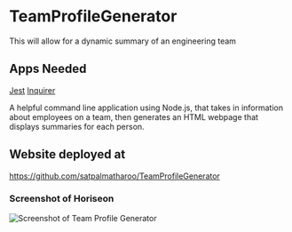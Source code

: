 # TeamProfileGenerator
This will allow for a dynamic summary of an engineering team

## Apps Needed
[Jest](https://www.npmjs.com/package/jest)
[Inquirer](https://www.npmjs.com/package/inquirer)

A helpful command line application using Node.js, that takes in information about employees on a team, then generates an HTML webpage that displays summaries for each person. 

## Website deployed at 
https://github.com/satpalmatharoo/TeamProfileGenerator


### Screenshot of Horiseon
![Screenshot of Team Profile Generator](./dist/profilegenscreenshot.png)




